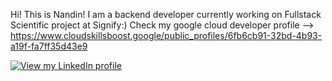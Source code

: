 Hi! This is Nandin! I am a backend developer currently working on Fullstack Scientific project at Signify:)
Check my google cloud developer profile --> https://www.cloudskillsboost.google/public_profiles/6fb6cb91-32bd-4b93-a19f-fa7ff35d43e9


<a href="https://www.linkedin.com/in/nandin-erdene-ganbat-627848200/" target="_blank"><img src="https://static.licdn.com/scds/common/u/img/webpromo/btn_viewmy_160x33.png" alt="View my LinkedIn profile"></a>

